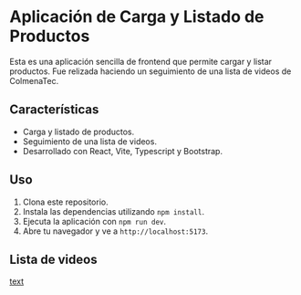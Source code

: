 # Aplicación de Carga y Listado de Productos

Esta es una aplicación sencilla de frontend que permite cargar y listar productos.
Fue relizada haciendo un seguimiento de una lista de videos de ColmenaTec.

## Características

- Carga y listado de productos.
- Seguimiento de una lista de videos.
- Desarrollado con React, Vite, Typescript y Bootstrap.

## Uso

1. Clona este repositorio.
2. Instala las dependencias utilizando `npm install`.
3. Ejecuta la aplicación con `npm run dev`.
4. Abre tu navegador y ve a `http://localhost:5173`.

## Lista de videos

[text](https://www.youtube.com/playlist?list=PLRFOqDrY-6nuARVPDuYRG9uupN1eSRcX7)

